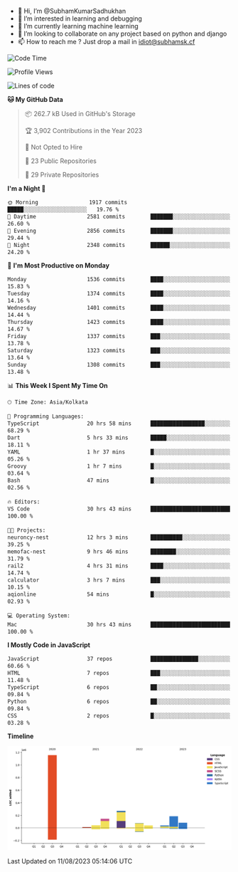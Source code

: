 - 👋 Hi, I’m @SubhamKumarSadhukhan
- 👀 I’m interested in learning and debugging
- 🌱 I’m currently learning machine learning
- 💞️ I’m looking to collaborate on any project based on python and django
- 📫 How to reach me ?
      Just drop a mail in idiot@subhamsk.cf

<!---
SubhamKumarSadhukhan/SubhamKumarSadhukhan is a ✨ special ✨ repository because its `README.md` (this file) appears on your GitHub profile.
You can click the Preview link to take a look at your changes.
--->


<!--START_SECTION:waka-->
![Code Time](http://img.shields.io/badge/Code%20Time-1%2C434%20hrs%2027%20mins-blue)

![Profile Views](http://img.shields.io/badge/Profile%20Views-10-blue)

![Lines of code](https://img.shields.io/badge/From%20Hello%20World%20I%27ve%20Written-2.0%20million%20lines%20of%20code-blue)

**🐱 My GitHub Data** 

> 📦 262.7 kB Used in GitHub's Storage 
 > 
> 🏆 3,902 Contributions in the Year 2023
 > 
> 🚫 Not Opted to Hire
 > 
> 📜 23 Public Repositories 
 > 
> 🔑 29 Private Repositories 
 > 
**I'm a Night 🦉** 

```text
🌞 Morning                1917 commits        █████░░░░░░░░░░░░░░░░░░░░   19.76 % 
🌆 Daytime                2581 commits        ███████░░░░░░░░░░░░░░░░░░   26.60 % 
🌃 Evening                2856 commits        ███████░░░░░░░░░░░░░░░░░░   29.44 % 
🌙 Night                  2348 commits        ██████░░░░░░░░░░░░░░░░░░░   24.20 % 
```
📅 **I'm Most Productive on Monday** 

```text
Monday                   1536 commits        ████░░░░░░░░░░░░░░░░░░░░░   15.83 % 
Tuesday                  1374 commits        ████░░░░░░░░░░░░░░░░░░░░░   14.16 % 
Wednesday                1401 commits        ████░░░░░░░░░░░░░░░░░░░░░   14.44 % 
Thursday                 1423 commits        ████░░░░░░░░░░░░░░░░░░░░░   14.67 % 
Friday                   1337 commits        ███░░░░░░░░░░░░░░░░░░░░░░   13.78 % 
Saturday                 1323 commits        ███░░░░░░░░░░░░░░░░░░░░░░   13.64 % 
Sunday                   1308 commits        ███░░░░░░░░░░░░░░░░░░░░░░   13.48 % 
```


📊 **This Week I Spent My Time On** 

```text
🕑︎ Time Zone: Asia/Kolkata

💬 Programming Languages: 
TypeScript               20 hrs 58 mins      █████████████████░░░░░░░░   68.29 % 
Dart                     5 hrs 33 mins       █████░░░░░░░░░░░░░░░░░░░░   18.11 % 
YAML                     1 hr 37 mins        █░░░░░░░░░░░░░░░░░░░░░░░░   05.26 % 
Groovy                   1 hr 7 mins         █░░░░░░░░░░░░░░░░░░░░░░░░   03.64 % 
Bash                     47 mins             █░░░░░░░░░░░░░░░░░░░░░░░░   02.56 % 

🔥 Editors: 
VS Code                  30 hrs 43 mins      █████████████████████████   100.00 % 

🐱‍💻 Projects: 
neuroncy-nest            12 hrs 3 mins       ██████████░░░░░░░░░░░░░░░   39.25 % 
memofac-nest             9 hrs 46 mins       ████████░░░░░░░░░░░░░░░░░   31.79 % 
rail2                    4 hrs 31 mins       ████░░░░░░░░░░░░░░░░░░░░░   14.74 % 
calculator               3 hrs 7 mins        ███░░░░░░░░░░░░░░░░░░░░░░   10.15 % 
aqionline                54 mins             █░░░░░░░░░░░░░░░░░░░░░░░░   02.93 % 

💻 Operating System: 
Mac                      30 hrs 43 mins      █████████████████████████   100.00 % 
```

**I Mostly Code in JavaScript** 

```text
JavaScript               37 repos            ███████████████░░░░░░░░░░   60.66 % 
HTML                     7 repos             ███░░░░░░░░░░░░░░░░░░░░░░   11.48 % 
TypeScript               6 repos             ██░░░░░░░░░░░░░░░░░░░░░░░   09.84 % 
Python                   6 repos             ██░░░░░░░░░░░░░░░░░░░░░░░   09.84 % 
CSS                      2 repos             █░░░░░░░░░░░░░░░░░░░░░░░░   03.28 % 
```



**Timeline**

![Lines of Code chart](https://raw.githubusercontent.com/SubhamKumarSadhukhan/SubhamKumarSadhukhan/main/assets/bar_graph.png)


 Last Updated on 11/08/2023 05:14:06 UTC
<!--END_SECTION:waka-->
